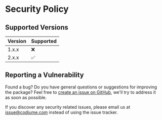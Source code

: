 # Security Policy

## Supported Versions

| Version | Supported          |
| ------- | ------------------ |
| 1.x.x   | ❌                 |
| 2.x.x   | ✅                 |

## Reporting a Vulnerability

Found a bug? Do you have general questions or suggestions for improving the package? Feel free to [create an issue on GitHub](https://github.com/codiume/discord-bot-template/issues), we'll try to address it as soon as possible.

If you discover any security related issues, please email us at issue@codiume.com instead of using the issue tracker.
